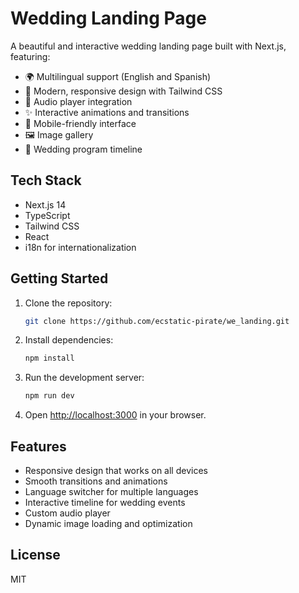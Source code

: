 # Wedding Landing Page

A beautiful and interactive wedding landing page built with Next.js, featuring:

- 🌍 Multilingual support (English and Spanish)
- 🎨 Modern, responsive design with Tailwind CSS
- 🎵 Audio player integration
- ✨ Interactive animations and transitions
- 📱 Mobile-friendly interface
- 🖼️ Image gallery
- 📅 Wedding program timeline

## Tech Stack

- Next.js 14
- TypeScript
- Tailwind CSS
- React
- i18n for internationalization

## Getting Started

1. Clone the repository:
   ```bash
   git clone https://github.com/ecstatic-pirate/we_landing.git
   ```

2. Install dependencies:
   ```bash
   npm install
   ```

3. Run the development server:
   ```bash
   npm run dev
   ```

4. Open [http://localhost:3000](http://localhost:3000) in your browser.

## Features

- Responsive design that works on all devices
- Smooth transitions and animations
- Language switcher for multiple languages
- Interactive timeline for wedding events
- Custom audio player
- Dynamic image loading and optimization

## License

MIT 